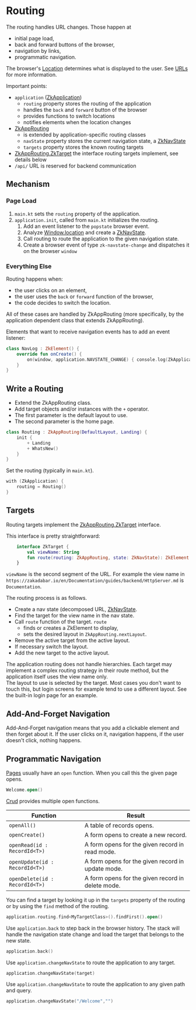 # Routing

The routing handles URL changes. Those happen at

* initial page load,
* back and forward buttons of the browser,
* navigation by links,
* programmatic navigation.

The browser's [Location](https://developer.mozilla.org/en-US/docs/Web/API/Location) determines what is displayed to the
user. See [URLs](../../common/URLs.md) for more information.

Important points:

* `application` ([ZkApplication](/core/core/src/jsMain/kotlin/zakadabar/core/browser/application/ZkApplication.kt))
   * `routing` property stores the routing of the application
   * handles the `back` and `forward` button of the browser
   * provides functions to switch locations
   * notifies elements when the location changes
* [ZkAppRouting](/core/core/src/jsMain/kotlin/zakadabar/core/browser/application/ZkAppRouting.kt)
   * is extended by application-specific routing classes
   * `navState` property stores the current navigation state, a [ZkNavState](/core/core/src/jsMain/kotlin/zakadabar/core/browser/application/ZkNavState.kt)
   * `targets` property stores the known routing targets
* [ZkAppRouting.ZkTarget](/core/core/src/jsMain/kotlin/zakadabar/core/browser/application/ZkAppRouting.kt) the interface routing targets implement, see details below
* `/api/` URL is reserved for backend communication    

## Mechanism

### Page Load

1. `main.kt` sets the `routing` property of the application.
1. `application.init`, called from `main.kt` initializes the routing.
    1. Add an event listener to the `popstate` browser event.
    1. Analyze [Window.location](https://developer.mozilla.org/en-US/docs/Web/API/Location) and create a
       [ZkNavState](/core/core/src/jsMain/kotlin/zakadabar/core/browser/application/ZkNavState.kt).
    1. Call routing to route the application to the given navigation state.
    1. Create a browser event of type `zk-navstate-change` and dispatches it on the browser `window`

### Everything Else

Routing happens when:

* the user clicks on an element,
* the user uses the `back` or `forward` function of the browser,
* the code decides to switch the location.

All of these cases are handled by ZkAppRouting (more specifically, by the application dependent class that extends ZkAppRouting).

Elements that want to receive navigation events has to add an event listener:

```kotlin
class NavLog : ZkElement() {
    override fun onCreate() {
        on(window, application.NAVSTATE_CHANGE) { console.log(ZkApplication.routing.navState) }
    }
}
```

## Write a Routing

* Extend the ZkAppRouting class.
* Add target objects and/or instances with the `+` operator.
* The first parameter is the default layout to use.
* The second parameter is the home page.

```kotlin
class Routing : ZkAppRouting(DefaultLayout, Landing) {
    init {
        + Landing
        + WhatsNew()
    }
}
```

Set the routing (typically in `main.kt`).

```kotlin
with (ZkApplication) {
    routing = Routing()
}
```

## Targets

Routing targets implement the [ZkAppRouting.ZkTarget](/core/core/src/jsMain/kotlin/zakadabar/core/browser/application/ZkAppRouting.kt) interface.

This interface is pretty straightforward:

```kotlin
    interface ZkTarget {
        val viewName: String
        fun route(routing: ZkAppRouting, state: ZkNavState): ZkElement
    }
```

`viewName` is the second segment of the URL. For example the view name in
`https://zakadabar.io/en/Documentation/guides/backend/HttpServer.md` is `Documentation`.

The routing process is as follows.

* Create a nav state (decomposed URL, [ZkNavState](/core/core/src/jsMain/kotlin/zakadabar/core/browser/application/ZkNavState.kt).
* Find the target for the view name in the nav state.
* Call `route` function of the target. `route`
    * finds or creates a ZkElement to display,
    * sets the desired layout in `ZkAppRouting.nextLayout`.
* Remove the active target from the active layout.    
* If necessary switch the layout.
* Add the new target to the active layout.

<div data-zk-enrich="Note" data-zk-flavour="Success" data-zk-title="No Hierarchy">
The application routing does not handle hierarchies. Each target may implement
a complex routing strategy in their route method, but the application itself uses
the view name only.
</div>

<div data-zk-enrich="Note" data-zk-flavour="Info" data-zk-title="Layout">
The layout to use is selected by the target. Most cases you don't want to touch this,
but login screens for example tend to use a different layout. See the built-in login page
for an example.
</div>

## Add-And-Forget Navigation

Add-And-Forget navigation means that you add a clickable element and then forget about it. If the user clicks on it,
navigation happens, if the user doesn't click, nothing happens.



## Programmatic Navigation

[Pages](../builtin/Pages.md) usually have an `open` function. When you call this the
given page opens.

```kotlin
Welcome.open()
```

[Crud](../builtin/Crud.md) provides multiple open functions.

| Function | Result |
| --- | --- |
| `openAll()` | A table of records opens. |
| `openCreate()` | A form opens to create a new record. |
| `openRead(id : RecordId<T>)` | A form opens for the given record in read mode. |
| `openUpdate(id : RecordId<T>)` | A form opens for the given record in update mode. |
| `openDelete(id : RecordId<T>)` | A form opens for the given record in delete mode. |

You can find a target by looking it up in the `targets` property of the routing or
by using the `find` method of the routing.

```kotlin
application.routing.find<MyTargetClass>().findFirst().open()
```

Use `application.back` to step back in the browser history. The stack will handle the navigation state
change and load the target that belongs to the new state.

```kotlin
application.back()
```

Use `application.changeNavState` to route the application to any target.

```kotlin
application.changeNavState(target)
```

Use `application.changeNavState` to route the application to any given path and query.

```kotlin
application.changeNavState("/Welcome","")
```
